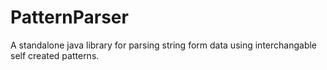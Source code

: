 # PatternParser
A standalone java library for parsing string form data using interchangable self created patterns.
